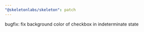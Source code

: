 ```yaml
---
"@skeletonlabs/skeleton": patch
---
```


bugfix: fix background color of checkbox in indeterminate state
